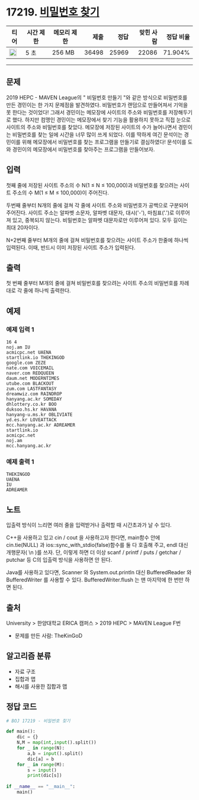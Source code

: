 # 17219. [비밀번호 찾기](https://www.acmicpc.net/problem/17219)

| 티어 | 시간 제한 | 메모리 제한 | 제출 | 정답 | 맞힌 사람 | 정답 비율 |
|---|---|---|---:|---:|---:|---:|
| <img src="https://static.solved.ac/tier_small/7.svg" width="20px" /> | 5 초 | 256 MB | 36498 | 25969 | 22086 | 71.904% |

---

## 문제

2019 HEPC - MAVEN League의 "
비밀번호 만들기
"와 같은 방식으로 비밀번호를 만든 경민이는 한 가지 문제점을 발견하였다. 비밀번호가 랜덤으로 만들어져서 기억을 못 한다는 것이었다! 그래서 경민이는 메모장에 사이트의 주소와 비밀번호를 저장해두기로 했다. 하지만 컴맹인 경민이는 메모장에서 찾기 기능을 활용하지 못하고 직접 눈으로 사이트의 주소와 비밀번호를 찾았다. 메모장에 저장된 사이트의 수가 늘어나면서 경민이는 비밀번호를 찾는 일에 시간을 너무 많이 쓰게 되었다. 이를 딱하게 여긴 문석이는 경민이를 위해 메모장에서 비밀번호를 찾는 프로그램을 만들기로 결심하였다! 문석이를 도와 경민이의 메모장에서 비밀번호를 찾아주는 프로그램을 만들어보자.

## 입력

첫째 줄에 저장된 사이트 주소의 수 N(1 ≤ N ≤ 100,000)과 비밀번호를 찾으려는 사이트 주소의 수 M(1 ≤ M ≤ 100,000)이 주어진다.

두번째 줄부터 N개의 줄에 걸쳐 각 줄에 사이트 주소와 비밀번호가 공백으로 구분되어 주어진다. 사이트 주소는 알파벳 소문자, 알파벳 대문자, 대시('-'), 마침표('.')로 이루어져 있고, 중복되지 않는다. 비밀번호는 알파벳 대문자로만 이루어져 있다. 모두 길이는 최대 20자이다.

N+2번째 줄부터 M개의 줄에 걸쳐 비밀번호를 찾으려는 사이트 주소가 한줄에 하나씩 입력된다. 이때, 반드시 이미 저장된 사이트 주소가 입력된다.

## 출력

첫 번째 줄부터 M개의 줄에 걸쳐 비밀번호를 찾으려는 사이트 주소의 비밀번호를 차례대로 각 줄에 하나씩 출력한다.

## 예제

### 예제 입력 1

```
16 4
noj.am IU
acmicpc.net UAENA
startlink.io THEKINGOD
google.com ZEZE
nate.com VOICEMAIL
naver.com REDQUEEN
daum.net MODERNTIMES
utube.com BLACKOUT
zum.com LASTFANTASY
dreamwiz.com RAINDROP
hanyang.ac.kr SOMEDAY
dhlottery.co.kr BOO
duksoo.hs.kr HAVANA
hanyang-u.ms.kr OBLIVIATE
yd.es.kr LOVEATTACK
mcc.hanyang.ac.kr ADREAMER
startlink.io
acmicpc.net
noj.am
mcc.hanyang.ac.kr
```

### 예제 출력 1

```
THEKINGOD
UAENA
IU
ADREAMER
```

## 노트

입출력 방식이 느리면 여러 줄을 입력받거나 출력할 때 시간초과가 날 수 있다.

C++을 사용하고 있고 
cin / cout
을 사용하고자 한다면, main함수 안에 
cin.tie(NULL)
과 
ios::sync_with_stdio(false)함수를
둘 다 호출해 주고, 
endl
대신 개행문자(
\n
)를 쓰자. 단, 이렇게 하면 더 이상 
scanf / printf / puts / getchar / putchar
등 C의 입출력 방식을 사용하면 안 된다.

Java를 사용하고 있다면, 
Scanner
와 
System.out.println
대신 
BufferedReader
와 
BufferedWriter
를 사용할 수 있다. 
BufferedWriter.flush
는 맨 마지막에 한 번만 하면 된다.

## 출처

University
\> 
한양대학교 ERICA 캠퍼스
\> 
2019 HEPC
\> 
MAVEN League
F번

- 문제를 만든 사람: TheKinGoD

## 알고리즘 분류

- 자료 구조
- 집합과 맵
- 해시를 사용한 집합과 맵

## 정답 코드

```python
# BOJ 17219 - 비밀번호 찾기

def main():
    dic = {}
    N,M = map(int,input().split())
    for _ in range(N):
        a,b = input().split()
        dic[a] = b
    for _ in range(M):
        s = input()
        print(dic[s])
    
if __name__ == "__main__":
    main()

```
